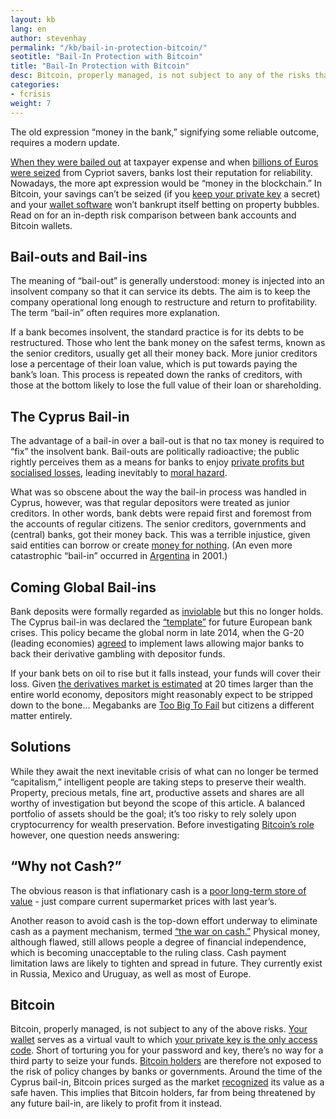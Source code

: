 ```yaml
---
layout: kb
lang: en
author: stevenhay
permalink: "/kb/bail-in-protection-bitcoin/"
seotitle: "Bail-In Protection with Bitcoin"
title: "Bail-In Protection with Bitcoin"
desc: Bitcoin, properly managed, is not subject to any of the risks that bail-ins present.
categories: 
- fcrisis
weight: 7
---
```

The old expression “money in the bank,” signifying some reliable outcome, requires a modern update. 

[When they were bailed out](https://en.wikipedia.org/wiki/Troubled_Asset_Relief_Program) at taxpayer expense and when [billions of Euros were seized](http://www.telegraph.co.uk/finance/financialcrisis/10024209/Bank-of-Cyprus-executes-depositor-bail-in.html) from Cypriot savers, banks lost their reputation for reliability. Nowadays, the more apt expression would be “money in the blockchain.” In Bitcoin, your savings can’t be seized (if you [keep your private key](/kb/what-is-a-bitcoin-private-key/) a secret) and your [wallet software](/wallets/) won’t bankrupt itself betting on property bubbles. Read on for an in-depth risk comparison between bank accounts and Bitcoin wallets.

## Bail-outs and Bail-ins

The meaning of “bail-out” is generally understood: money is injected into an insolvent company so that it can service its debts. The aim is to keep the company operational long enough to restructure and return to profitability. The term “bail-in” often requires more explanation. 

If a bank becomes insolvent, the standard practice is for its debts to be restructured. Those who lent the bank money on the safest terms, known as the senior creditors, usually get all their money back. More junior creditors lose a percentage of their loan value, which is put towards paying the bank’s loan. This process is repeated down the ranks of creditors, with those at the bottom likely to lose the full value of their loan or shareholding.

## The Cyprus Bail-in

The advantage of a bail-in over a bail-out is that no tax money is required to “fix” the insolvent bank. Bail-outs are politically radioactive; the public rightly perceives them as a means for banks to enjoy [private profits but socialised losses](http://www.investopedia.com/terms/p/privatizing-profits-and-socializing-losses.asp), leading inevitably to [moral hazard](http://www.investopedia.com/ask/answers/09/moral-hazard.asp). 

What was so obscene about the way the bail-in process was handled in Cyprus, however, was that regular depositors were treated as junior creditors. In other words, bank debts were repaid first and foremost from the accounts of regular citizens. The senior creditors, governments and (central) banks, got their money back. This was a terrible injustice, given said entities can borrow or create [money for nothing](https://www.youtube.com/channel/UCThv5tYUVaG4ZPA3p6EXZbQ). (An even more catastrophic “bail-in” occurred in [Argentina](http://landingpadba.com/2001-argentine-economic-crisis/) in 2001.)

## Coming Global Bail-ins

Bank deposits were formally regarded as [inviolable](http://dictionary.reference.com/browse/inviolable) but this no longer holds. The Cyprus bail-in was declared the [“template”](http://www.reuters.com/article/2013/03/25/uk-eurogroup-cyprus-dijsselbloem-idUKBRE92O0IL20130325) for future European bank crises. This policy became the global norm in late 2014, when the G-20 (leading economies) [agreed](https://www.lewrockwell.com/2014/12/mark-nestmann/worldwide-bail-ins-are-coming/) to implement laws allowing major banks to back their derivative gambling with depositor funds. 

If your bank bets on oil to rise but it falls instead, your funds will cover their loss. Given [the derivatives market is estimated](http://www.washingtonsblog.com/2012/05/top-derivatives-expert-finally-gives-a-credible-estimate-of-the-size-of-the-global-derivatives-market.html) at 20 times larger than the entire world economy, depositors might reasonably expect to be stripped down to the bone... Megabanks are [Too Big To Fail](https://en.wikipedia.org/wiki/Too_big_to_fail) but citizens a different matter entirely.

## Solutions

While they await the next inevitable crisis of what can no longer be termed “capitalism,” intelligent people are taking steps to preserve their wealth. Property, precious metals, fine art, productive assets and shares are all worthy of investigation but beyond the scope of this article. A balanced portfolio of assets should be the goal; it’s too risky to rely solely upon cryptocurrency for wealth preservation. Before investigating [Bitcoin’s role](/kb/what-is-bitcoin/) however, one question needs answering:

## “Why not Cash?”

The obvious reason is that inflationary cash is a [poor long-term store of value](/kb/hedge-against-inflation-with-bitcoin/) - just compare current supermarket prices with last year’s. 

Another reason to avoid cash is the top-down effort underway to eliminate cash as a payment mechanism, termed [“the war on cash.”](https://mises.org/library/war-cash-why-now) Physical money, although flawed, still allows people a degree of financial independence, which is becoming unacceptable to the ruling class. Cash payment limitation laws are likely to tighten and spread in future. They currently exist in Russia, Mexico and Uruguay, as well as most of Europe. 

## Bitcoin

Bitcoin, properly managed, is not subject to any of the above risks. [Your wallet](/wallets/) serves as a virtual vault to which [your private key is the only access code](/kb/what-is-a-bitcoin-private-key/). Short of torturing you for your password and key, there’s no way for a third party to seize your funds. [Bitcoin holders](/kb/investing-in-bitcoin/) are therefore not exposed to the risk of policy changes by banks or governments. Around the time of the Cyprus bail-in, Bitcoin prices surged as the market [recognized](http://money.cnn.com/2013/03/28/investing/bitcoin-cyprus/index.html) its value as a safe haven. This implies that Bitcoin holders, far from being threatened by any future bail-in, are likely to profit from it instead.
